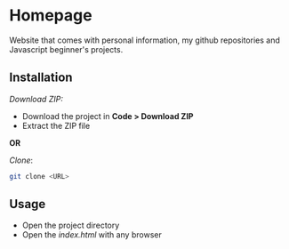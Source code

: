 # Homepage
Website that comes with personal information, my github repositories and Javascript beginner's projects.

## Installation
*Download ZIP:*
- Download the project in **Code > Download ZIP**
- Extract the ZIP file

**OR**

*Clone*:
```bash
git clone <URL>
```
## Usage
- Open the project directory
- Open the *index.html* with any browser
